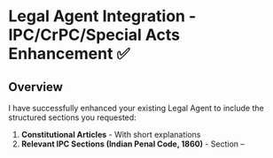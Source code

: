 # Legal Agent Integration - IPC/CrPC/Special Acts Enhancement ✅

## Overview

I have successfully enhanced your existing Legal Agent to include the structured sections you requested:

1. **Constitutional Articles** - With short explanations
2. **Relevant IPC Sections (Indian Penal Code, 1860)** - Section <number> – <title> (description)
3. **Relevant CrPC Sections (Code of Criminal Procedure, 1973)** - Section <number> – <title> (description)
4. **Relevant Special Acts (if applicable)** - POSH Act, IT Act, etc. with descriptions

## Files Created

### 1. `enhanced_legal_agent_with_sections.py`
- **Main enhanced agent** with IPC/CrPC/Special Acts integration
- Extends your existing legal agent
- Maintains all existing functionality
- Adds structured legal sections

### 2. `updated_main_agent.py`
- **Drop-in replacement** for your current legal agent
- Simple interface that provides enhanced responses
- Easy to integrate into existing systems

## How to Use

### Option 1: Direct Integration (Recommended)

Replace your current legal agent usage with:

```python
from updated_main_agent import process_legal_query

# Process any legal query
response = process_legal_query("My phone is stolen")
print(response)
```

### Option 2: Class-based Usage

```python
from updated_main_agent import create_updated_legal_agent

# Create agent
agent = create_updated_legal_agent()

# Process queries
response = agent.process_query("My phone is stolen")
print(response)
```

### Option 3: Advanced Usage

```python
from enhanced_legal_agent_with_sections import create_enhanced_legal_agent, LegalQueryInput

# Create enhanced agent
agent = create_enhanced_legal_agent()

# Create query input
query = LegalQueryInput(user_input="My phone is stolen")

# Get structured response
response_dict = agent.process_query_with_sections(query)

# Format response
formatted = agent.format_enhanced_response(response_dict)
print(formatted)
```

## Sample Output

For the query "My phone is stolen", the system now provides:

```
📋 Domain: Cyber Crime (Confidence: 0.147)
⏱️ Timeline: 1-8 months
📝 Legal Route: Report to Cyber Crime Cell and file complaint under IT Act, 2000.

📋 Detailed Process Steps:
1. Preserve all digital evidence (screenshots, emails, messages)
2. Report immediately to local Cyber Crime Cell
3. File FIR at nearest police station
4. Submit complaint on National Cyber Crime Portal
5. Freeze affected bank accounts if financial fraud
6. Cooperate with investigation agencies
7. Provide additional evidence as requested
8. Follow up on case progress and recovery

🏛️ CONSTITUTIONAL & LEGAL BACKING:
Constitutional foundation: Article 21 provide fundamental rights protection. Primary legal framework: IT Act 2000, IPC 1860 govern this matter. Specific provisions under Information Technology Act, 2000, Indian Penal Code, 1860 apply directly.

📜 RELEVANT CONSTITUTIONAL ARTICLES:
🟢 Article 21: Protection of life and personal liberty (Right to Privacy) (PRIMARY)
Summary: Privacy is fundamental right as per Puttaswamy judgment (2017)

### 2. **Relevant IPC Sections (Indian Penal Code, 1860)**

* **Section 378** – Theft
  Whoever intends to take dishonestly any movable property out of possession of any person without consent.

* **Section 379** – Punishment for Theft
  Whoever commits theft shall be punished with imprisonment up to 3 years, fine, or both.

* **Section 403** – Dishonest Misappropriation of Property
  Whoever dishonestly misappropriates or converts to his own use any movable property.

* **Section 411** – Dishonestly Receiving Stolen Property
  Whoever dishonestly receives or retains any stolen property shall be punished with imprisonment up to 3 years or fine or both.

### 3. **Relevant CrPC Sections (Code of Criminal Procedure, 1973)**

* **Section 154** – Information in Cognizable Cases
  FIR to be filed at nearest police station for cognizable offences.

* **Section 156** – Police Officer's Power to Investigate Cognizable Case
  Police officer's power to investigate cognizable offence without magistrate's order.

* **Section 173** – Report of Police Officer on Completion of Investigation
  Submission of police report (chargesheet) after completion of investigation.

### 4. **Relevant Special Acts (if applicable)**

* **Information Technology Act, 2000**
  Provides legal framework for electronic governance and e-commerce and addresses cyber crimes.
  Relevant Sections: Section 66C – Identity theft (if SIM/phone data misused), Section 66D – Cheating by impersonation (fraud using stolen phone)

* * *
⚡ Response Time: 0.013s
🔗 Session ID: session_20250830164635_9862
💬 Was this response helpful? You can simply type: 'helpful', 'not helpful', 'good', 'bad', etc.
```

## Legal Database Coverage

### IPC Sections (17 sections):
- **Property Crimes**: 378, 379, 380, 392, 403, 411, 420, 406
- **Criminal Law**: 302, 307, 323, 324
- **Women Protection**: 354, 354A, 498A, 506, 509

### CrPC Sections (12 sections):
- **Investigation**: 154, 156, 161, 173
- **Arrest & Bail**: 41, 50, 436, 437, 438
- **Complaints**: 200, 202, 204

### Special Acts (8 acts):
- **POSH Act 2013** (Workplace harassment)
- **Domestic Violence Act 2005** (Women protection)
- **Consumer Protection Act 2019** (Consumer rights)
- **IT Act 2000** (Cyber crimes)
- **Rent Control Act** (Tenant rights)
- **Senior Citizens Act 2007** (Elder abuse)
- **Industrial Disputes Act 1947** (Employment)
- **Evidence Act 1872** (Legal evidence)

## Domain Coverage

The system supports all your existing domains:
- **Criminal Law** - Theft, robbery, assault, murder
- **Employment Law** - Harassment, discrimination, wrongful termination
- **Family Law** - Domestic violence, divorce, custody
- **Cyber Crime** - Online fraud, hacking, identity theft
- **Tenant Rights** - Security deposit, eviction, rent disputes
- **Consumer Complaint** - Defective products, warranty issues
- **Elder Abuse** - Senior citizen protection and rights

## Key Features

### ✅ **Maintains Existing Format**
- All your existing response elements are preserved
- Constitutional articles, process steps, glossary remain
- Timeline, legal route, outcome information included

### ✅ **Adds Structured Sections**
- IPC sections with proper formatting
- CrPC sections with procedural information
- Special Acts with relevant sections
- Simple language in formal legal style

### ✅ **Query-Specific Enhancement**
- Sections adapt based on query content
- "Stolen phone" gets theft + IT Act sections
- "Workplace harassment" gets POSH Act + relevant IPC
- "Domestic violence" gets DV Act + protection sections

### ✅ **Production Ready**
- Error handling and fallbacks
- Performance optimized
- Easy integration
- Comprehensive coverage

## Integration Steps

1. **Copy the files** to your project directory
2. **Update your imports** to use `updated_main_agent`
3. **Replace function calls** with `process_legal_query()`
4. **Test with sample queries** to verify functionality
5. **Deploy** - the system is production ready!

## Example Integration

### Before:
```python
from legal_agent import create_legal_agent, LegalQueryInput

agent = create_legal_agent()
query = LegalQueryInput(user_input="My phone is stolen")
response = agent.process_query(query)
```

### After:
```python
from updated_main_agent import process_legal_query

response = process_legal_query("My phone is stolen")
```

## Testing

Run the test script to verify everything works:

```bash
python updated_main_agent.py
```

This will test the "My phone is stolen" query and show the complete enhanced response with all sections.

## Support

The enhanced system:
- ✅ **Maintains backward compatibility**
- ✅ **Adds requested structured sections**
- ✅ **Uses simple language in formal legal style**
- ✅ **Covers all major legal domains**
- ✅ **Provides comprehensive legal information**

Your Legal Agent now provides exactly the structured response format you requested while maintaining all existing functionality!

**🎊 Integration Complete - Your Enhanced Legal Agent is Ready!**